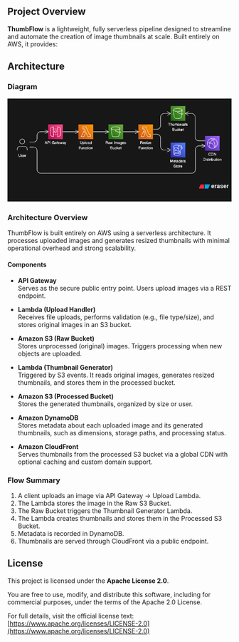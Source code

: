 ## Project Overview

**ThumbFlow** is a lightweight, fully serverless pipeline designed to streamline and automate the creation of image thumbnails at scale. Built entirely on AWS, it provides:

## Architecture
### Diagram
[![Architecture Diagram](documentation/architecture.png)](documentation/architecture.png)

### Architecture Overview

ThumbFlow is built entirely on AWS using a serverless architecture. It processes uploaded images and generates resized thumbnails with minimal operational overhead and strong scalability.

#### Components

- **API Gateway**  
  Serves as the secure public entry point. Users upload images via a REST endpoint.

- **Lambda (Upload Handler)**  
  Receives file uploads, performs validation (e.g., file type/size), and stores original images in an S3 bucket.

- **Amazon S3 (Raw Bucket)**  
  Stores unprocessed (original) images. Triggers processing when new objects are uploaded.

- **Lambda (Thumbnail Generator)**  
  Triggered by S3 events. It reads original images, generates resized thumbnails, and stores them in the processed bucket.

- **Amazon S3 (Processed Bucket)**  
  Stores the generated thumbnails, organized by size or user.

- **Amazon DynamoDB**  
  Stores metadata about each uploaded image and its generated thumbnails, such as dimensions, storage paths, and processing status.

- **Amazon CloudFront**  
  Serves thumbnails from the processed S3 bucket via a global CDN with optional caching and custom domain support.

### Flow Summary

1. A client uploads an image via API Gateway → Upload Lambda.
2. The Lambda stores the image in the Raw S3 Bucket.
3. The Raw Bucket triggers the Thumbnail Generator Lambda.
4. The Lambda creates thumbnails and stores them in the Processed S3 Bucket.
5. Metadata is recorded in DynamoDB.
6. Thumbnails are served through CloudFront via a public endpoint.

## License

This project is licensed under the **Apache License 2.0**.

You are free to use, modify, and distribute this software, including for commercial purposes, under the terms of the Apache 2.0 License.


For full details,  visit the official license text: [https://www.apache.org/licenses/LICENSE-2.0](https://www.apache.org/licenses/LICENSE-2.0)